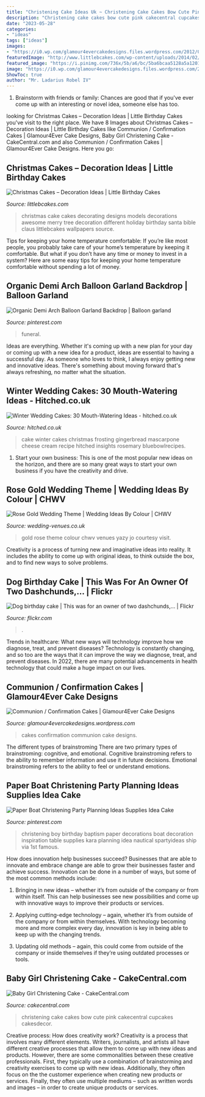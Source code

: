 ```yaml
---
title: "Christening Cake Ideas Uk ~ Christening Cake Cakes Bow Cute Pink Cakecentral Cupcakes Cakesdecor"
description: "Christening cake cakes bow cute pink cakecentral cupcakes cakesdecor"
date: "2023-05-28"
categories:
- "ideas"
tags: ["ideas"]
images:
- "https://i0.wp.com/glamour4evercakedesigns.files.wordpress.com/2012/08/20161008_180104.jpg"
featuredImage: "http://www.littlebcakes.com/wp-content/uploads/2014/02/Christmas-Cake-Ideas-1024x936.jpg"
featured_image: "https://i.pinimg.com/736x/5b/a6/bc/5ba6bcaa5128a5a12019dea59164b9d0.jpg"
image: "https://i0.wp.com/glamour4evercakedesigns.files.wordpress.com/2012/08/20161008_180104.jpg"
ShowToc: true
author: "Mr. Ladarius Robel IV"
---
```



1. Brainstorm with friends or family: Chances are good that if you've ever come up with an interesting or novel idea, someone else has too.

	

		
looking for Christmas Cakes – Decoration Ideas | Little Birthday Cakes you've visit to the right place. We have 8 Images about Christmas Cakes – Decoration Ideas | Little Birthday Cakes like Communion / Confirmation Cakes | Glamour4Ever Cake Designs, Baby Girl Christening Cake - CakeCentral.com and also Communion / Confirmation Cakes | Glamour4Ever Cake Designs. Here you go:
		
    
## Christmas Cakes – Decoration Ideas | Little Birthday Cakes

<img loading=lazy src="http://www.littlebcakes.com/wp-content/uploads/2014/02/Christmas-Cake-Ideas-1024x936.jpg" onerror="this.onerror=null;this.src='https://tse3.mm.bing.net/th?id=OIP.q6FWFYU8k1tmgy_gy14ptAHaGx&amp;pid=15.1';" alt="Christmas Cakes – Decoration Ideas | Little Birthday Cakes">

_Source: littlebcakes.com_

>christmas cake cakes decorating designs models decorations awesome merry tree decoration different holiday birthday santa bible claus littlebcakes wallpapers source. 

	

Tips for keeping your home temperature comfortable:
If you’re like most people, you probably take care of your home’s temperature by keeping it comfortable. But what if you don’t have any time or money to invest in a system? Here are some easy tips for keeping your home temperature comfortable without spending a lot of money.

    
## Organic Demi Arch Balloon Garland Backdrop | Balloon Garland

<img loading=lazy src="https://i.pinimg.com/736x/5b/a6/bc/5ba6bcaa5128a5a12019dea59164b9d0.jpg" onerror="this.onerror=null;this.src='https://tse2.mm.bing.net/th?id=OIP.ON9TFcPKDG7MOp-6KZFY9wHaHa&amp;pid=15.1';" alt="Organic Demi Arch Balloon Garland Backdrop | Balloon garland">

_Source: pinterest.com_

>funeral. 

	

Ideas are everything. Whether it's coming up with a new plan for your day or coming up with a new idea for a product, ideas are essential to having a successful day. As someone who loves to think, I always enjoy getting new and innovative ideas. There's something about moving forward that's always refreshing, no matter what the situation.

    
## Winter Wedding Cakes: 30 Mouth-Watering Ideas - Hitched.co.uk

<img loading=lazy src="https://cdn0.hitched.co.uk/articles/images/9/6/6/0/img_70669/cake-20.jpeg" onerror="this.onerror=null;this.src='https://tse4.mm.bing.net/th?id=OIP.ERz7KVaJeGZUtCUV312oKAHaLH&amp;pid=15.1';" alt="Winter Wedding Cakes: 30 Mouth-Watering Ideas - hitched.co.uk">

_Source: hitched.co.uk_

>cake winter cakes christmas frosting gingerbread mascarpone cheese cream recipe hitched insights rosemary bluebowlrecipes. 

	

1. Start your own business: This is one of the most popular new ideas on the horizon, and there are so many great ways to start your own business if you have the creativity and drive.

    
## Rose Gold Wedding Theme | Wedding Ideas By Colour | CHWV

<img loading=lazy src="https://www.wedding-venues.co.uk/sites/default/files/15wedding-ideas-colour-rose-gold-wedding-theme.jpg" onerror="this.onerror=null;this.src='https://tse2.mm.bing.net/th?id=OIP.2LIyMr-phA8ovzLsJspD8AHaLH&amp;pid=15.1';" alt="Rose Gold Wedding Theme | Wedding Ideas By Colour | CHWV">

_Source: wedding-venues.co.uk_

>gold rose theme colour chwv venues yazy jo courtesy visit. 

	

Creativity is a process of turning new and imaginative ideas into reality. It includes the ability to come up with original ideas, to think outside the box, and to find new ways to solve problems.

    
## Dog Birthday Cake | This Was For An Owner Of Two Dashchunds,… | Flickr

<img loading=lazy src="https://live.staticflickr.com/4102/4796793622_16d6738b29_z.jpg" onerror="this.onerror=null;this.src='https://tse2.mm.bing.net/th?id=OIP.q3RHUOkelQeqCg2Teo61FgHaJ4&amp;pid=15.1';" alt="Dog birthday cake | This was for an owner of two dashchunds,… | Flickr">

_Source: flickr.com_

>. 

	

Trends in healthcare: What new ways will technology improve how we diagnose, treat, and prevent diseases?
Technology is constantly changing, and so too are the ways that it can improve the way we diagnose, treat, and prevent diseases. In 2022, there are many potential advancements in health technology that could make a huge impact on our lives.

    
## Communion / Confirmation Cakes | Glamour4Ever Cake Designs

<img loading=lazy src="https://i0.wp.com/glamour4evercakedesigns.files.wordpress.com/2012/08/20161008_180104.jpg" onerror="this.onerror=null;this.src='https://tse1.mm.bing.net/th?id=OIP.qwP0TXMSK7zpfe_EDxfGGgHaNK&amp;pid=15.1';" alt="Communion / Confirmation Cakes | Glamour4Ever Cake Designs">

_Source: glamour4evercakedesigns.wordpress.com_

>cakes confirmation communion cake designs. 

	

The different types of brainstroming
There are two primary types of brainstroming: cognitive, and emotional. Cognitive brainstroming refers to the ability to remember information and use it in future decisions. Emotional brainstroming refers to the ability to feel or understand emotions.

    
## Paper Boat Christening Party Planning Ideas Supplies Idea Cake

<img loading=lazy src="https://i.pinimg.com/736x/c1/19/d0/c119d07e3307c40a2bc4905b843a999c--baptism-party-decorations-boy-baptism-party.jpg" onerror="this.onerror=null;this.src='https://tse2.mm.bing.net/th?id=OIP._mJXXLueUIdGy3APHxhgmgHaLK&amp;pid=15.1';" alt="Paper Boat Christening Party Planning Ideas Supplies Idea Cake">

_Source: pinterest.com_

>christening boy birthday baptism paper decorations boat decoration inspiration table supplies kara planning idea nautical spartyideas ship via 1st famous. 

	

How does innovation help businesses succeed?
Businesses that are able to innovate and embrace change are able to grow their businesses faster and achieve success. Innovation can be done in a number of ways, but some of the most common methods include:
1. Bringing in new ideas – whether it’s from outside of the company or from within itself. This can help businesses see new possibilities and come up with innovative ways to improve their products or services.

2. Applying cutting-edge technology – again, whether it’s from outside of the company or from within themselves. With technology becoming more and more complex every day, innovation is key in being able to keep up with the changing trends.

3. Updating old methods – again, this could come from outside of the company or inside themselves if they’re using outdated processes or tools.

    
## Baby Girl Christening Cake - CakeCentral.com

<img loading=lazy src="https://cdn001.cakecentral.com/gallery/2017/02/900_baby-girl-christening-cake-890005iPnWM.jpg" onerror="this.onerror=null;this.src='https://tse1.mm.bing.net/th?id=OIP.7-Tq1GU75jGOjkVtU7WcmAHaJY&amp;pid=15.1';" alt="Baby Girl Christening Cake - CakeCentral.com">

_Source: cakecentral.com_

>christening cake cakes bow cute pink cakecentral cupcakes cakesdecor. 

	

Creative process: How does creativity work?
Creativity is a process that involves many different elements. Writers, journalists, and artists all have different creative processes that allow them to come up with new ideas and products. However, there are some commonalities between these creative professionals. First, they typically use a combination of brainstorming and creativity exercises to come up with new ideas. Additionally, they often focus on the the customer experience when creating new products or services. Finally, they often use multiple mediums – such as written words and images – in order to create unique products or services.


